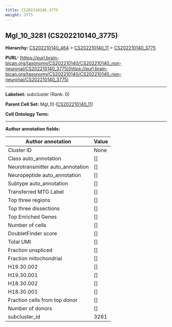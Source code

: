 ```yaml
---
title: CS202210140_3775
weight: 3775
---
```

## Mgl_10_3281 (CS202210140_3775)
<b>Hierarchy: </b>
[CS202210140_464](../CS202210140_464) >
[CS202210140_11](../CS202210140_11) >
[CS202210140_3775](../CS202210140_3775)

**PURL:** [https://purl.brain-bican.org/taxonomy/CS202210140/CS202210140_non-neuronal/CS202210140_3775](https://purl.brain-bican.org/taxonomy/CS202210140/CS202210140_non-neuronal/CS202210140_3775)

---


**Labelset:** subcluster (Rank: 0)

**Parent Cell Set:** Mgl_10 ([CS202210140_11](../CS202210140_11))



**Cell Ontology Term:** 

[MARKER GENES.]: #


---

[TRANSFERRED ANNOTATIONS.]: #


[AUTHOR ANNOTATION FIELDS.]: #


**Author annotation fields:**

| Author annotation | Value |
|-------------------|-------|
|Cluster ID|None|
|Class auto_annotation|[]|
|Neurotransmitter auto_annotation|[]|
|Neuropeptide auto_annotation|[]|
|Subtype auto_annotation|[]|
|Transferred MTG Label|[]|
|Top three regions|[]|
|Top three dissections|[]|
|Top Enriched Genes|[]|
|Number of cells|[]|
|DoubletFinder score|[]|
|Total UMI|[]|
|Fraction unspliced|[]|
|Fraction mitochondrial|[]|
|H19.30.002|[]|
|H19.30.001|[]|
|H18.30.002|[]|
|H18.30.001|[]|
|Fraction cells from top donor|[]|
|Number of donors|[]|
|subcluster_id|3281|
